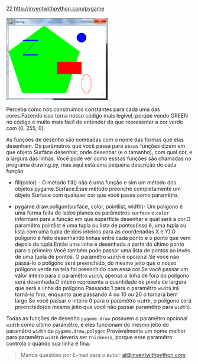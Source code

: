 22 http://inventwithpython.com/pygame

![](imagens/imagem-22.png)

Perceba como nós construímos constantes para cada uma das cores.Fazendo isso torna nosso código mais legível, porque vendo GREEN no código é muito
mais fácil de entender do que representar a cor verde com (0, 255, 0).

As funções de desenho são nomeadas com o nome das formas que elas desenham. Os parâmetros que você passa para essas funções dizem em que objeto Surface desenhar, onde desenhar (e o tamanho), com qual cor, e a largura das linhas.
Você pode ver como esssas funções são chamadas no programa drawing.py, mas aqui está uma pequena descrição de cada função:

* fill(color) - O método fill() não é uma função e sim um método dos objetos pygame.Surface.Esse método preenche completamente um objeto Surface com qualquer cor que você passe como paramêtro.

* pygame.draw.poligon(surface, color, pointlist, width)- Um poligono é uma forma feita de lados planos.os parâmetros `surface` e `color` informam para a função em que superfície desenhar e qual será a cor.O paramêtro pointlist é uma tupla ou lista de pontos(isso é, uma tupla ou lista com uma tupla de dois inteiros para as coordenadas X e Y).O polígono é feito desenhando linhas entre cada ponto e o ponto que vem depois da tupla.Então uma linha é desenhada a partir do último ponto para o primeiro.Você também pode passar uma lista de pontos ao invés de uma tupla de pontos.
O paramêtro `width` é opcional.Se voce não passá-lo o polígono será preenchido, do mesmo jeito que o nosso polígono verde na tela foi preenchido com essa cor.Se você passar um valor inteiro para o paramêtro `width`, apenas a linha de fora do polígono será desenhada.O inteiro representa a quantidade de pixels de largura que será a linha do polígono.Passando 1 para o paramêtro `width` irá torná-lo fino, enquanto que passando 4 ou 10 ou 20 o tornará bem largo.Se você passar o inteiro 0 para o paramêtro `width`, o poligono será preenchido(do mesmo jeito que você não passar paramêtro para `width`).

Todas as funções de desenho `pygame.draw` possuem o paramêtro opcional `width` como último paramêtro, e eles funcionam do mesmo jeito do paramêtro `width` de `pygame.draw.polygon`.Provávelmente um nome melhor para paramêtro `width` deveria ser `thickness`, porque esse paramêtro controla o quando sua linha é fina.

> Mande questões por E-mail para o autor: al@inventwithpython.com





